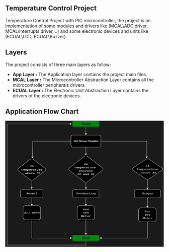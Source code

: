 ## Temperature Control Project

Temperature Control Project with PIC microcontroller, the project is an implementation of some modules and drivers like (MCAL\ADC driver, MCAL\Interrupts driver, ..) and some electronic devices and units like (ECUAL\LCD, ECUAL\Buzzer).

## Layers

The project consists of three main layers as follow:

 - **App Layer :** The Application layer contains the project main files.
 - **MCAL Layer :** The Microcontroller Abstraction Layer contains all the 		                  
                    microcontroller peripherals drivers.
 - **ECUAL Layer :** The Electronic Unit Abstraction Layer contains the drivers of the electronic devices.

## Application Flow Chart
<img src="Flow_Chart.png" alt="FlowChart" width="750" height="400">